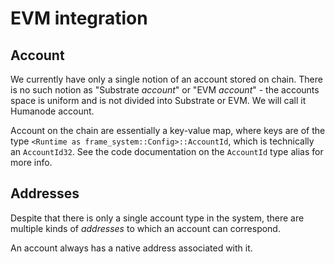 # EVM integration

## Account

We currently have only a single notion of an account stored on chain.
There is no such notion as "Substrate *account*" or "EVM *account*" -
the accounts space is uniform and is not divided into Substrate or EVM.
We will call it Humanode account.

Account on the chain are essentially a key-value map, where keys are of the type
`<Runtime as frame_system::Config>::AccountId`, which is technically
an `AccountId32`.
See the code documentation on the `AccountId` type alias for more info.

## Addresses

Despite that there is only a single account type in the system, there
are multiple kinds of *addresses* to which an account can correspond.

An account always has a native address associated with it.

